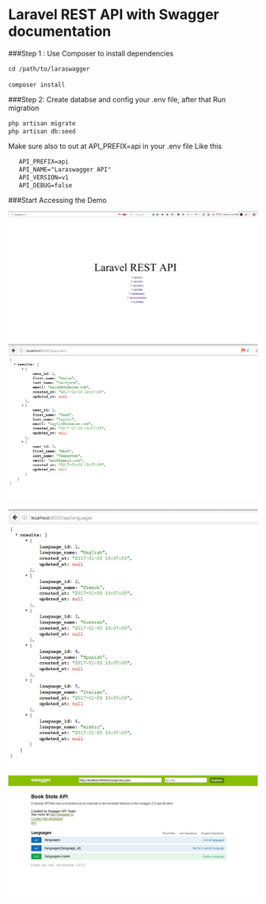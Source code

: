 # Laravel REST API with Swagger documentation


###Step 1 : Use Composer to install dependencies

    cd /path/to/laraswagger

    composer install
    
###Step 2: Create databse and config your .env file, after that Run migration 
    
    php artisan migrate
    php artisan db:seed
    
   Make sure also to out at  API_PREFIX=api in your .env file Like this 
   
       API_PREFIX=api
       API_NAME="Laraswagger API"
       API_VERSION=v1
       API_DEBUG=false
      
###Start Accessing the Demo


![alt tag](https://github.com/halimus/laraswagger/blob/master/public/images/0.jpg)

![alt tag](https://github.com/halimus/laraswagger/blob/master/public/images/1.jpg)

![alt tag](https://github.com/halimus/laraswagger/blob/master/public/images/2.jpg)


![alt tag](https://github.com/halimus/laraswagger/blob/master/public/images/3.jpg)

